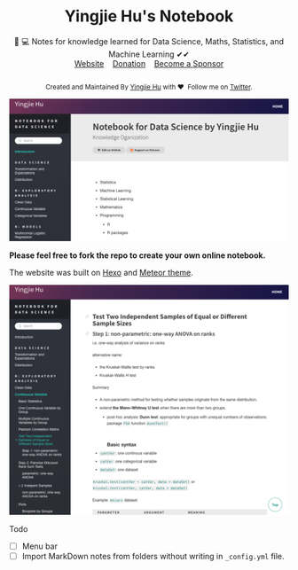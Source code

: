 <h1 align="center"> Yingjie Hu's Notebook </h1>
<div align="center">📝 💻 Notes for knowledge learned for Data Science, Maths, Statistics, and Machine Learning ✔︎✔︎</div>

<div align="center">
	<a href="http://notebook.yingjiehu.com/">Website</a>&nbsp;&nbsp;&nbsp;
	<a href="https://www.patreon.com/yingjie" target="_blank">Donation</a>&nbsp;&nbsp;&nbsp;
	<a href="https://www.patreon.com/yingjie" target="_blank">Become a Sponsor</a>
</div>
<div align="center" style="padding-top:20px">
	<sub>Created and Maintained By <a href="http://yingjiehu.com" target="_blank">Yingjie Hu</a> with ❤️ &nbsp;Follow me on <a href="https://twitter.com/yingjieYJH" target="_blank">Twitter</a>.</sub>
</div>

![](source/figs/screenshot1.png)

<b>Please feel free to fork the repo to create your own online notebook.</b>

The website was built on [Hexo](https://hexo.io/) and [Meteor theme](https://github.com/meteor/hexo-theme-meteor).

![](source/figs/screenshot2.png)

Todo

* [ ] Menu bar
* [ ] Import MarkDown notes from folders without writing in `_config.yml` file.